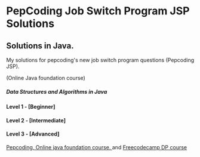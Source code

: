 # PepCoding Job Switch Program JSP Solutions
## Solutions in Java.
My solutions for pepcoding's new job switch program questions (Pepcoding JSP). 

(Online Java foundation course)
##### Data Structures and Algorithms in Java 
#### Level 1 - [Beginner]
#### Level 2 - [Intermediate]
#### Level 3 - [Advanced]

[Pepcoding, Online java foundation course. ](https://www.pepcoding.com/resources/online-java-foundation)
and
[Freecodecamp DP course](https://www.youtube.com/watch?v=oBt53YbR9Kk)



